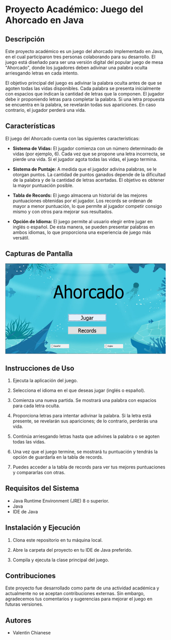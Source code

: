 # Proyecto Académico: Juego del Ahorcado en Java

## Descripción

Este proyecto académico es un juego del ahorcado implementado en Java, en el cual participaron tres personas colaborando para su desarrollo. El juego está diseñado para ser una versión digital del popular juego de mesa "Ahorcado", donde los jugadores deben adivinar una palabra oculta arriesgando letras en cada intento.

El objetivo principal del juego es adivinar la palabra oculta antes de que se agoten todas las vidas disponibles. Cada palabra se presenta inicialmente con espacios que indican la cantidad de letras que la componen. El jugador debe ir proponiendo letras para completar la palabra. Si una letra propuesta se encuentra en la palabra, se revelarán todas sus apariciones. En caso contrario, el jugador perderá una vida.

## Características

El juego del Ahorcado cuenta con las siguientes características:

- **Sistema de Vidas:** El jugador comienza con un número determinado de vidas (por ejemplo, 6). Cada vez que se propone una letra incorrecta, se pierde una vida. Si el jugador agota todas las vidas, el juego termina.

- **Sistema de Puntaje:** A medida que el jugador adivina palabras, se le otorgan puntos. La cantidad de puntos ganados depende de la dificultad de la palabra y de la cantidad de letras acertadas. El objetivo es obtener la mayor puntuación posible.

- **Tabla de Records:** El juego almacena un historial de las mejores puntuaciones obtenidas por el jugador. Los records se ordenan de mayor a menor puntuación, lo que permite al jugador competir consigo mismo y con otros para mejorar sus resultados.

- **Opción de Idioma:** El juego permite al usuario elegir entre jugar en inglés o español. De esta manera, se pueden presentar palabras en ambos idiomas, lo que proporciona una experiencia de juego más versátil.

## Capturas de Pantalla

![Captura 1](src/proyectoAhorcado.png)

## Instrucciones de Uso

1. Ejecuta la aplicación del juego.

2. Selecciona el idioma en el que deseas jugar (inglés o español).

3. Comienza una nueva partida. Se mostrará una palabra con espacios para cada letra oculta.

4. Proporciona letras para intentar adivinar la palabra. Si la letra está presente, se revelarán sus apariciones; de lo contrario, perderás una vida.

5. Continúa arriesgando letras hasta que adivines la palabra o se agoten todas las vidas.

6. Una vez que el juego termine, se mostrará tu puntuación y tendrás la opción de guardarla en la tabla de records.

7. Puedes acceder a la tabla de records para ver tus mejores puntuaciones y compararlas con otras.

## Requisitos del Sistema

- Java Runtime Environment (JRE) 8 o superior.
- Java
- IDE de Java

## Instalación y Ejecución

1. Clona este repositorio en tu máquina local.

2. Abre la carpeta del proyecto en tu IDE de Java preferido.

3. Compila y ejecuta la clase principal del juego.

## Contribuciones

Este proyecto fue desarrollado como parte de una actividad académica y actualmente no se aceptan contribuciones externas. Sin embargo, agradecemos tus comentarios y sugerencias para mejorar el juego en futuras versiones.

## Autores

- Valentin Chianese


